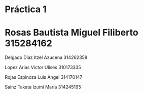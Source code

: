 # Práctica 1

# Rosas Bautista Miguel Filiberto 315284162

Delgado Díaz Itzel Azucena 314262358

Lopez Arias Victor Ulises   310173335

Rojas Espinoza Luis Angel 314170147

Sainz Takata Izumi María    314245195

